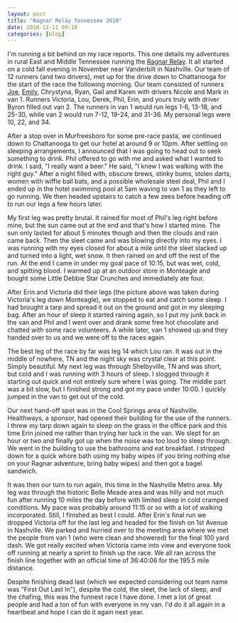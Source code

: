 ```yaml
---
layout: post
title: "Ragnar Relay Tennessee 2010"
date: 2010-12-11 09:18
categories: [blog]
---
```

 I'm running a bit behind on my race reports.  This one details my adventures in rural East and Middle Tennessee running the [Ragnar Relay](http://www.ragnarrelay.com/).  It all started on a cold fall evening in November near Vanderbilt in Nashville.  Our team of 12 runners (and two drivers), met up for the drive down to Chattanooga for the start of the race the following morning. Our team consisted of runners [Joe](http://www.backofthepackrunning.com/2010/12/dont-stop-now.html), [Emily](http://runwithemily.blogspot.com/2010/11/ragnar-relay-tennessee-what-adventure.html), Chrystyna, Ryan, Gail and Karen with drivers Nicole and Mark in van 1.  Runners Victoria, Lou, Derek, Phil, Erin, and yours truly with driver Byron filled out van 2.  The runners in van 1 would run legs 1-6, 13-18, and 25-30, while van 2 would run 7-12, 19-24, and 31-36.  My personal legs were 10, 22, and 34.

After a stop over in Murfreesboro for some pre-race pasta, we continued down to Chattanooga to get our hotel at around 9 or 10pm.  After settling on sleeping arrangements, I announced that I was going to head out to seek something to drink.  Phil offered to go with me and asked what I wanted to drink.  I said, "I really want a beer."  He said, "I knew I was walking with the right guy."  After a night filled with, obscure brews, stinky bums, stolen darts, women with wiffle ball bats, and a possible wholesale steel deal, Phil and I ended up in the hotel swimming pool at 5am waving to van 1 as they left to go running.  We then headed upstairs to catch a few zees before heading off to run our legs a few hours later.

My first leg was pretty brutal.  It rained for most of Phil's leg right before mine, but the sun came out at the end and that's how I started mine.  The sun only lasted for about 5 minutes though and then the clouds and rain came back.  Then the sleet came and was blowing directly into my eyes.  I was running with my eyes closed for about a mile until the sleet slacked up and turned into a light, wet snow.  It then rained on and off the rest of the run.  At the end I came in under my goal pace of 10:15, but was wet, cold, and spitting blood.  I warmed up at an outdoor store in Monteagle and bought some Little Debbie Star Crunches and immediately ate four.

After Erin and Victoria did their legs (the picture above was taken during Victoria's leg down Monteagle), we stopped to eat and catch some sleep.  I had brought a tarp and spread it out on the ground and got in my sleeping bag.  After an hour of sleep it started raining again, so I put my junk back in the van and Phil and I went over and drank some free hot chocolate and chatted with some race volunteers.  A while later, van 1 showed up and they handed over to us and we were off to the races again.

The best leg of the race by far was leg 14 which Lou ran.  It was out in the middle of nowhere, TN and the night sky was crystal clear at this point.  Simply beautiful.  My next leg was through Shelbyville, TN and was short, but cold and I was running with 3 hours of sleep.  I slogged through it starting out quick and not entirely sure where I was going.  The middle part was a bit slow, but I finished strong and got my pace under 10:00.  I quickly jumped in the van to get out of the cold.

Our next hand-off spot was in the Cool Springs area of Nashville.  Healthways, a sponsor, had opened their building for the use of the runners.  I threw my tarp down again to sleep on the grass in the office park and this time Erin joined me rather than trying her luck in the van.  We slept for an hour or two and finally got up when the noise was too loud to sleep through.  We went in the building to use the bathrooms and eat breakfast.  I stripped down for a quick whore bath using my baby wipes (if you bring nothing else on your Ragnar adventure, bring baby wipes) and then got a bagel sandwich.

It was then our turn to run again, this time in the Nashville Metro area.  My leg was through the historic Belle Meade area and was hilly and not much fun after running 10 miles the day before with limited sleep in cold cramped conditions.  My pace was probably around 11:15 or so with a lot of walking incorporated.  Still, I finished as best I could.  After Erin's final run we dropped Victoria off for the last leg and headed for the finish on 1st Avenue in Nashville.  We parked and hurried over to the meeting area where we met the people from van 1 (who were clean and showered) for the final 100 yard dash.  We got really excited when Victoria came into view and everyone took off running at nearly a sprint to finish up the race.  We all ran across the finish line together with an official time of 36:40:06 for the 195.5 mile distance.

Despite finishing dead last (which we expected considering out team name was "First Out Last In"), despite the cold, the sleet, the lack of sleep, and the chafing, this was the funnest race I have done.  I met a lot of great people and had a ton of fun with everyone in my van.  I'd do it all again in a heartbeat and hope I can do it again next year.
